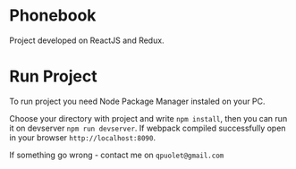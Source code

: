 # Phonebook
Project developed on ReactJS and Redux.

# Run Project
To run project you need Node Package Manager instaled on your PC.

Choose your directory with project and write `npm install`, then you can run it on devserver `npm run devserver`. If webpack compiled successfully open in your browser `http://localhost:8090`.

If something go wrong - contact me on `qpuolet@gmail.com`
